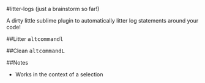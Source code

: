 #litter-logs (just a brainstorm so far!)

A dirty little sublime plugin to automatically litter log statements around your
code!  

##Litter
<kbd>alt</kbd><kbd>command</kbd><kbd>l</kbd>

##Clean
<kbd>alt</kbd><kbd>command</kbd><kbd>L</kbd>

##Notes
* Works in the context of a selection
